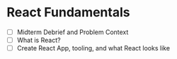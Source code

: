# React Fundamentals

- [ ] Midterm Debrief and Problem Context
- [ ] What is React?
- [ ] Create React App, tooling, and what React looks like
